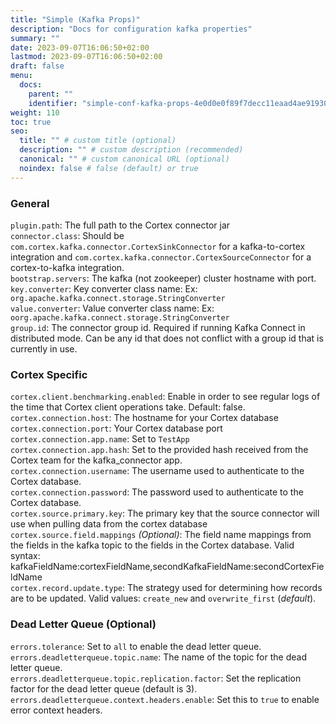 ```yaml
---
title: "Simple (Kafka Props)"
description: "Docs for configuration kafka properties"
summary: ""
date: 2023-09-07T16:06:50+02:00
lastmod: 2023-09-07T16:06:50+02:00
draft: false
menu:
  docs:
    parent: ""
    identifier: "simple-conf-kafka-props-4e0d0e0f89f7decc11eaad4ae9193018"
weight: 110
toc: true
seo:
  title: "" # custom title (optional)
  description: "" # custom description (recommended)
  canonical: "" # custom canonical URL (optional)
  noindex: false # false (default) or true
---
```


### General

`plugin.path`: The full path to the Cortex connector jar <br/>
`connector.class`: Should be `com.cortex.kafka.connector.CortexSinkConnector` for a kafka-to-cortex integration and `com.cortex.kafka.connector.CortexSourceConnector` for a cortex-to-kafka integration. <br/>
`bootstrap.servers`: The kafka (not zookeeper) cluster hostname with port. <br/>
`key.converter`: Key converter class name: Ex: `org.apache.kafka.connect.storage.StringConverter` <br/>
`value.converter`: Value converter class name: Ex: `oorg.apache.kafka.connect.storage.StringConverter` <br/>
`group.id`: The connector group id. Required if running Kafka Connect in distributed mode. Can be any id that does not conflict with a group id that is currently in use. <br/>

### Cortex Specific

`cortex.client.benchmarking.enabled`: Enable in order to see regular logs of the time that Cortex client operations take. Default: false. <br/>
`cortex.connection.host`: The hostname for your Cortex database <br/>
`cortex.connection.port`: Your Cortex database port <br/>
`cortex.connection.app.name`: Set to `TestApp` <br/>
`cortex.connection.app.hash`: Set to the provided hash received from the Cortex team for the kafka_connector app. <br/>
`cortex.connection.username`: The username used to authenticate to the Cortex database. <br/>
`cortex.connection.password`: The password used to authenticate to the Cortex database. <br/>
`cortex.source.primary.key`: The primary key that the source connector will use when pulling data from the cortex database <br/>
`cortex.source.field.mappings` _(Optional)_: The field name mappings from the fields in the kafka topic to the fields in the Cortex database. Valid syntax: kafkaFieldName:cortexFieldName,secondKafkaFieldName:secondCortexFieldName <br/>
`cortex.record.update.type`: The strategy used for determining how records are to be updated. Valid values: `create_new` and `overwrite_first` (*default*). <br/>

### Dead Letter Queue (Optional)
`errors.tolerance`: Set to `all` to enable the dead letter queue. <br/>
`errors.deadletterqueue.topic.name`: The name of the topic for the dead letter queue. <br/>
`errors.deadletterqueue.topic.replication.factor`: Set the replication factor for the dead letter queue (default is 3). <br/>
`errors.deadletterqueue.context.headers.enable`: Set this to `true` to enable error context headers. <br/>